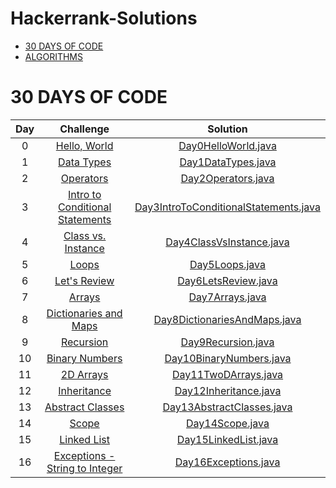 # Hackerrank-Solutions

* [30 DAYS OF CODE](#30-days-of-code)
* [ALGORITHMS](#algorithms)

# 30 DAYS OF CODE
| Day | Challenge | Solution |
|:---:|:---:|:---:|
|  0  | [Hello, World](https://www.hackerrank.com/challenges/30-hello-world) | [Day0HelloWorld.java](https://github.com/baydak/Hackerrank-Solutions/blob/master/src/thirtydaysofcode/Day0HelloWorld.java) |
|  1  | [Data Types](https://www.hackerrank.com/challenges/30-data-types) | [Day1DataTypes.java](https://github.com/baydak/Hackerrank-Solutions/blob/master/src/thirtydaysofcode/Day1DataTypes.java) |
|  2  | [Operators](https://www.hackerrank.com/challenges/30-operators/problem) | [Day2Operators.java](https://github.com/baydak/Hackerrank-Solutions/blob/master/src/thirtydaysofcode/Day2Operators.java) |
|  3  | [Intro to Conditional Statements](https://www.hackerrank.com/challenges/30-conditional-statements/problem) | [Day3IntroToConditionalStatements.java](https://github.com/baydak/Hackerrank-Solutions/blob/master/src/thirtydaysofcode/Day3IntroToConditionalStatements.java) |
|  4  | [Class vs. Instance](https://www.hackerrank.com/challenges/30-class-vs-instance/problem) | [Day4ClassVsInstance.java](https://github.com/baydak/Hackerrank-Solutions/blob/master/src/thirtydaysofcode/Day4ClassVsInstance.java) |
|  5  | [Loops](https://www.hackerrank.com/challenges/30-loops/problem) | [Day5Loops.java](https://github.com/baydak/Hackerrank-Solutions/blob/master/src/thirtydaysofcode/Day5Loops.java) |
|  6  | [Let's Review](https://www.hackerrank.com/challenges/30-review-loop/problem) | [Day6LetsReview.java](https://github.com/baydak/Hackerrank-Solutions/blob/master/src/thirtydaysofcode/Day6LetsReview.java) |
|  7  | [Arrays](https://www.hackerrank.com/challenges/30-arrays/problem) | [Day7Arrays.java](https://github.com/baydak/Hackerrank-Solutions/blob/master/src/thirtydaysofcode/Day7Arrays.java) |
|  8  | [Dictionaries and Maps](https://www.hackerrank.com/challenges/30-dictionaries-and-maps/problem) | [Day8DictionariesAndMaps.java](https://github.com/baydak/Hackerrank-Solutions/blob/master/src/thirtydaysofcode/Day8DictionariesAndMaps.java) |
|  9  | [Recursion](https://www.hackerrank.com/challenges/30-recursion/problem)   | [Day9Recursion.java](https://github.com/baydak/Hackerrank-Solutions/blob/master/src/thirtydaysofcode/Day9Recursion.java) |
|  10 | [Binary Numbers](https://www.hackerrank.com/challenges/30-binary-numbers/problem) | [Day10BinaryNumbers.java](https://github.com/baydak/Hackerrank-Solutions/blob/master/src/thirtydaysofcode/Day10BinaryNumbers.java) |
|  11 | [2D Arrays](https://www.hackerrank.com/challenges/30-2d-arrays/problem) | [Day11TwoDArrays.java](https://github.com/baydak/Hackerrank-Solutions/blob/master/src/thirtydaysofcode/Day11TwoDArrays.java) |
|  12 | [Inheritance](https://www.hackerrank.com/challenges/30-inheritance/problem) | [Day12Inheritance.java](https://github.com/baydak/Hackerrank-Solutions/blob/master/src/thirtydaysofcode/Day12Inheritance.java) |
|  13 | [Abstract Classes](https://www.hackerrank.com/challenges/30-abstract-classes/problem) | [Day13AbstractClasses.java](https://github.com/baydak/Hackerrank-Solutions/blob/master/src/thirtydaysofcode/Day13AbstractClasses.java) |
|  14 | [Scope](https://www.hackerrank.com/challenges/30-scope/problem) | [Day14Scope.java](https://github.com/baydak/Hackerrank-Solutions/blob/master/src/thirtydaysofcode/Day14Scope.java) |
|  15 | [Linked List](https://www.hackerrank.com/challenges/30-linked-list/problem) | [Day15LinkedList.java](https://github.com/baydak/Hackerrank-Solutions/blob/master/src/thirtydaysofcode/Day15LinkedList.java) |
|  16 | [Exceptions - String to Integer](https://www.hackerrank.com/challenges/30-exceptions-string-to-integer/problem) | [Day16Exceptions.java](https://github.com/baydak/Hackerrank-Solutions/blob/master/src/thirtydaysofcode/Day16Exceptions.java) |
